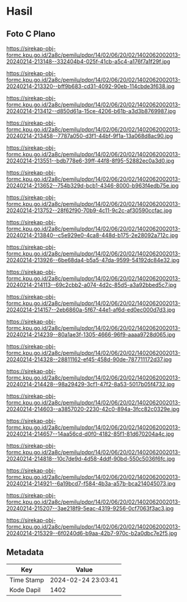 # Hasil

## Foto C Plano

https://sirekap-obj-formc.kpu.go.id/2a8c/pemilu/pdpr/14/02/06/20/02/1402062002013-20240214-213148--332404b4-025f-41cb-a5c4-a176f7a1f29f.jpg

https://sirekap-obj-formc.kpu.go.id/2a8c/pemilu/pdpr/14/02/06/20/02/1402062002013-20240214-213320--bff9b683-cd31-4092-90eb-114cbde3f638.jpg

https://sirekap-obj-formc.kpu.go.id/2a8c/pemilu/pdpr/14/02/06/20/02/1402062002013-20240214-213412--d850d61a-15ce-4206-b61b-a3d3b8769987.jpg

https://sirekap-obj-formc.kpu.go.id/2a8c/pemilu/pdpr/14/02/06/20/02/1402062002013-20240214-213458--7787a050-d3f1-44bf-9f1a-13a068d8ac90.jpg

https://sirekap-obj-formc.kpu.go.id/2a8c/pemilu/pdpr/14/02/06/20/02/1402062002013-20240214-213551--bdb778e6-39ff-44f8-8f95-52882ec0a3d0.jpg

https://sirekap-obj-formc.kpu.go.id/2a8c/pemilu/pdpr/14/02/06/20/02/1402062002013-20240214-213652--754b329d-bcb1-4346-8000-b963f4edb75e.jpg

https://sirekap-obj-formc.kpu.go.id/2a8c/pemilu/pdpr/14/02/06/20/02/1402062002013-20240214-213752--28f62f90-70b9-4c11-9c2c-af30590ccfac.jpg

https://sirekap-obj-formc.kpu.go.id/2a8c/pemilu/pdpr/14/02/06/20/02/1402062002013-20240214-213840--c5e929e0-4ca8-448d-b175-2e28092a712c.jpg

https://sirekap-obj-formc.kpu.go.id/2a8c/pemilu/pdpr/14/02/06/20/02/1402062002013-20240214-213926--6be68da4-b5a5-47da-9599-54192dc84e32.jpg

https://sirekap-obj-formc.kpu.go.id/2a8c/pemilu/pdpr/14/02/06/20/02/1402062002013-20240214-214113--69c2cbb2-a074-4d2c-85d5-a3a92bbed5c7.jpg

https://sirekap-obj-formc.kpu.go.id/2a8c/pemilu/pdpr/14/02/06/20/02/1402062002013-20240214-214157--2eb6860a-5f67-44e1-af6d-ed0ec000d7d3.jpg

https://sirekap-obj-formc.kpu.go.id/2a8c/pemilu/pdpr/14/02/06/20/02/1402062002013-20240214-214239--80a1ae3f-1305-4666-96f9-aaaa9728d065.jpg

https://sirekap-obj-formc.kpu.go.id/2a8c/pemilu/pdpr/14/02/06/20/02/1402062002013-20240214-214328--28811162-ef45-458d-90de-787711172d37.jpg

https://sirekap-obj-formc.kpu.go.id/2a8c/pemilu/pdpr/14/02/06/20/02/1402062002013-20240214-214428--98a29429-3cf1-47f2-8a53-5017b05f4732.jpg

https://sirekap-obj-formc.kpu.go.id/2a8c/pemilu/pdpr/14/02/06/20/02/1402062002013-20240214-214603--a3857020-2230-42c0-894a-3fcc82c0329e.jpg

https://sirekap-obj-formc.kpu.go.id/2a8c/pemilu/pdpr/14/02/06/20/02/1402062002013-20240214-214657--14aa56cd-d0f0-4182-85f1-81d670204a4c.jpg

https://sirekap-obj-formc.kpu.go.id/2a8c/pemilu/pdpr/14/02/06/20/02/1402062002013-20240214-214818--10c7de9d-4d58-4ddf-90bd-550c5036f6fc.jpg

https://sirekap-obj-formc.kpu.go.id/2a8c/pemilu/pdpr/14/02/06/20/02/1402062002013-20240214-214921--6a19bcd7-f584-4b3a-a57b-bca214045073.jpg

https://sirekap-obj-formc.kpu.go.id/2a8c/pemilu/pdpr/14/02/06/20/02/1402062002013-20240214-215207--3ae218f9-5eac-4319-9256-0cf7063f3ac3.jpg

https://sirekap-obj-formc.kpu.go.id/2a8c/pemilu/pdpr/14/02/06/20/02/1402062002013-20240214-215329--6f0240d6-b9aa-42b7-970c-b2a0dbc7e2f5.jpg


## Metadata

| Key        | Value               |
| ---------- | ------------------- |
| Time Stamp | 2024-02-24 23:03:41 |
| Kode Dapil | 1402                |



